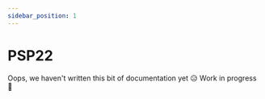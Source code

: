 ```yaml
---
sidebar_position: 1
---
```


# PSP22
 
 Oops, we haven't written this bit of documentation yet 😥 Work in progress 💪

